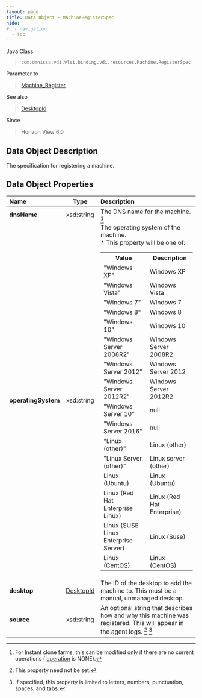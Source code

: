 ```yaml
---
layout: page
title: Data Object - MachineRegisterSpec
hide:
#  - navigation
  - toc
---
```






Java Class
> `com.omnissa.vdi.vlsi.binding.vdi.resources.Machine.RegisterSpec`

Parameter to
> [Machine_Register](vdi.resources.Machine.md#register)

See also
> [DesktopId](vdi.entity.DesktopId.md)

Since
> Horizon View 6.0


## Data Object Description

The specification for registering a machine.

## Data Object Properties

 Name | Type | Description
:---|:---:|:---
**dnsName**|  xsd:string|  The DNS name for the machine. [^126]
**operatingSystem**|  xsd:string|  The operating system of the machine. <br>* This property will be one of:<br><table><tr><th>Value</th><th>Description</th></tr><tr><td>"Windows XP"</td><td>Windows XP</td></tr><tr><td>"Windows Vista"</td><td>Windows Vista</td></tr><tr><td>"Windows 7"</td><td>Windows 7</td></tr><tr><td>"Windows 8"</td><td>Windows 8</td></tr><tr><td>"Windows 10"</td><td>Windows 10</td></tr><tr><td>"Windows Server 2008R2"</td><td>Windows Server 2008R2</td></tr><tr><td>"Windows Server 2012"</td><td>Windows Server 2012</td></tr><tr><td>"Windows Server 2012R2"</td><td>Windows Server 2012R2</td></tr><tr><td>"Windows Server 10"</td><td>null</td></tr><tr><td>"Windows Server 2016"</td><td>null</td></tr><tr><td>"Linux (other)"</td><td>Linux (other)</td></tr><tr><td>"Linux Server (other)"</td><td>Linux server (other)</td></tr><tr><td>Linux (Ubuntu)</td><td>Linux (Ubuntu)</td></tr><tr><td>Linux (Red Hat Enterprise Linux)</td><td>Linux (Red Hat Enterprise)</td></tr><tr><td>Linux (SUSE Linux Enterprise Server)</td><td>Linux (Suse)</td></tr><tr><td>Linux (CentOS)</td><td>Linux (CentOS)</td></tr></table>
**desktop**| [DesktopId](vdi.entity.DesktopId.md)|  The ID of the desktop to add the machine to. This must be a manual, unmanaged desktop.
**source**|  xsd:string|  An optional string that describes how and why this machine was registered. This will appear in the agent logs. [^1] [^7]


 


[^1]: This property need not be set.
[^7]: If specified, this property is limited to letters, numbers, punctuation, spaces, and tabs.
[^126]: For Instant clone farms, this can be modified only if there are no current operations ( [operation](vdi.resources.Farm.InstantCloneProvisioningStatusData.md#operation) is NONE).